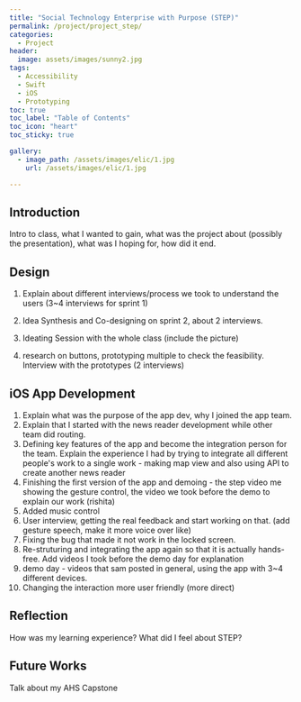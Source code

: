 ```yaml
---
title: "Social Technology Enterprise with Purpose (STEP)"
permalink: /project/project_step/
categories:
  - Project
header:
  image: assets/images/sunny2.jpg
tags:
  - Accessibility
  - Swift
  - iOS
  - Prototyping
toc: true
toc_label: "Table of Contents"
toc_icon: "heart"
toc_sticky: true

gallery:
  - image_path: /assets/images/elic/1.jpg
    url: /assets/images/elic/1.jpg

---
```


## Introduction

Intro to class, what I wanted to gain, what was the project about (possibly the presentation), what was I hoping for, how did it end.

## Design

1. Explain about different interviews/process we took to understand the users (3~4 interviews for sprint 1)
2. Idea Synthesis and Co-designing on sprint 2, about 2 interviews.
3. Ideating Session with the whole class (include the picture)

4. research on buttons, prototyping multiple to check the feasibility. Interview with the prototypes (2 interviews)

## iOS App Development

1. Explain what was the purpose of the app dev, why I joined the app team.
2. Explain that I started with the news reader development while other team did routing. 
3. Defining key features of the app and become the integration person for the team. Explain the experience I had by trying to integrate all different people's work to a single work - making map view and also using API to create another news reader
4. Finishing the first version of the app and demoing - the step video me showing the gesture control, the video we took before the demo to explain our work (rishita)
5. Added music control
6. User interview, getting the real feedback and start working on that. (add gesture speech, make it more voice over like)
7. Fixing the bug that made it not work in the locked screen.
8. Re-struturing and integrating the app again so that it is actually hands-free. Add videos I took before the demo day for explanation
9. demo day - videos that sam posted in general, using the app with 3~4 different devices.
10. Changing the interaction more user friendly (more direct)

## Reflection

How was my learning experience? What did I feel about STEP?

## Future Works

Talk about my AHS Capstone